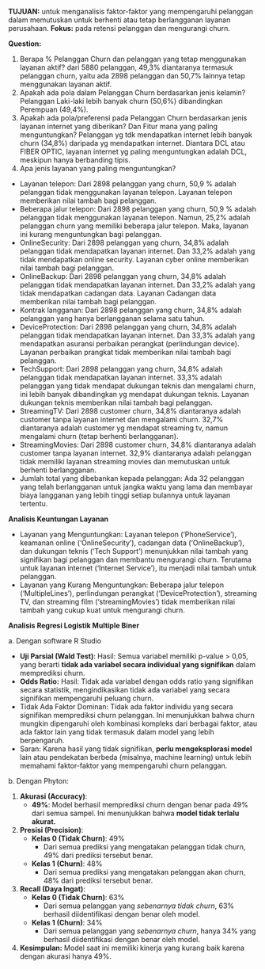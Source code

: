 **TUJUAN:** untuk menganalisis faktor-faktor yang mempengaruhi pelanggan dalam memutuskan untuk berhenti atau tetap berlangganan layanan perusahaan. 
**Fokus:** pada retensi pelanggan dan mengurangi churn.

**Question:**
1.	Berapa % Pelanggan Churn dan pelanggan yang tetap menggunakan layanan aktif?
dari 5880 pelanggan, 49,3% diantaranya termasuk pelanggan churn, yaitu ada 2898 pelanggan dan 50,7% lainnya tetap menggunakan layanan aktif. 
2.	Apakah ada pola dalam Pelanggan Churn berdasarkan jenis kelamin?
Pelanggan Laki-laki lebih banyak churn (50,6%) dibandingkan Perempuan (49,4%).   
3.	Apakah ada pola/preferensi pada Pelanggan Churn berdasarkan jenis layanan internet yang diberikan? Dan Fitur mana yang paling menguntungkan? 
Pelanggan yg tdk mendapatkan internet lebih banyak churn (34,8%) daripada yg mendapatkan internet. Diantara DCL atau FIBER OPTIC, layanan internet yg paling menguntungkan adalah DCL, meskipun hanya berbanding tipis.  
4.	Apa jenis layanan yang paling menguntungkan?
- Layanan telepon: Dari 2898 pelanggan yang churn, 50,9 % adalah pelanggan tidak menggunakan layanan telepon. Layanan telepon memberikan nilai tambah bagi pelanggan.
- Beberapa jalur telepon: Dari 2898 pelanggan yang churn, 50,9 % adalah pelanggan tidak menggunakan layanan telepon. Namun, 25,2% adalah pelanggan churn yang memiliki beberapa jalur telepon. Maka, layanan ini kurang menguntungkan bagi pelanggan.
- OnlineSecurity: Dari 2898 pelanggan yang churn, 34,8% adalah pelanggan tidak mendapatkan layanan internet. Dan 33,2% adalah yang tidak mendapatkan online security. Layanan cyber online memberikan nilai tambah bagi pelanggan.
- OnlineBackup: Dari 2898 pelanggan yang churn, 34,8% adalah pelanggan tidak mendapatkan layanan internet. Dan 33,2% adalah yang tidak mendapatkan cadangan data. Layanan Cadangan data memberikan nilai tambah bagi pelanggan.
- Kontrak langganan: Dari 2898 pelanggan yang churn, 34,8% adalah pelanggan yang hanya berlangganan selama satu tahun.
- DeviceProtection: Dari 2898 pelanggan yang churn, 34,8% adalah pelanggan tidak mendapatkan layanan internet. Dan 33,3% adalah yang mendapatkan asuransi perbaikan perangkat (perlindungan device). Layanan perbaikan prangkat tidak memberikan nilai tambah bagi pelanggan.
- TechSupport: Dari 2898 pelanggan yang churn, 34,8% adalah pelanggan tidak mendapatkan layanan internet. 33,3% adalah pelanggan yang tidak mendapat dukungan teknis dan mengalami churn, ini lebih banyak dibandingkan yg mendapat dukungan teknis. Layanan dukungan teknis memberikan nilai tambah bagi pelanggan.
- StreamingTV: Dari 2898 customer churn, 34,8% diantaranya adalah customer tanpa layanan internet dan mengalami churn. 32,7% diantaranya adalah customer yg mendapat streaming tv, namun mengalami churn (tetap berhenti berlangganan).
- StreamingMovies: Dari 2898 customer churn, 34,8% diantaranya adalah customer tanpa layanan internet. 32,9% diantaranya adalah pelanggan tidak memiliki layanan streaming movies dan memutuskan untuk berhenti berlangganan.
- Jumlah total yang dibebankan kepada pelanggan: Ada 32 pelanggan yang telah berlangganan untuk jangka waktu yang lama dan membayar biaya langganan yang lebih tinggi setiap bulannya untuk layanan tertentu.

**Analisis Keuntungan Layanan**
- Layanan yang Menguntungkan: Layanan telepon (‘PhoneService’), keamanan online (‘OnlineSecurity’), cadangan data (‘OnlineBackup’), dan dukungan teknis (‘Tech Support’) menunjukkan nilai tambah yang signifikan bagi pelanggan dan membantu mengurangi churn. Terutama untuk layanan internet (‘Internet Service’), itu menjadi nilai tambah untuk pelanggan.
- Layanan yang Kurang Menguntungkan: Beberapa jalur telepon (‘MultipleLines’), perlindungan perangkat (‘DeviceProtection’), streaming TV, dan streaming film (‘streamingMovies’) tidak memberikan nilai tambah yang cukup kuat untuk mengurangi churn.

**Analisis Regresi Logistik Multiple Biner**
  
a. Dengan software R Studio 
- **Uji Parsial (Wald Test)**:
Hasil: Semua variabel memiliki p-value > 0,05, yang berarti **tidak ada variabel secara individual yang signifikan** dalam memprediksi churn.
- **Odds Ratio:**
Hasil: Tidak ada variabel dengan odds ratio yang signifikan secara statistik, mengindikasikan tidak ada variabel yang secara signifikan mempengaruhi peluang churn.
- Tidak Ada Faktor Dominan: Tidak ada faktor individu yang secara signifikan memprediksi churn pelanggan.
  Ini menunjukkan bahwa churn mungkin dipengaruhi oleh kombinasi kompleks dari berbagai faktor, atau ada faktor lain yang tidak termasuk dalam model yang lebih berpengaruh.
- Saran: Karena hasil yang tidak signifikan, **perlu mengeksplorasi model** lain atau pendekatan berbeda (misalnya, machine learning) untuk lebih memahami faktor-faktor yang mempengaruhi churn pelanggan.

b. Dengan Phyton:
1. **Akurasi (Accuracy)**:
   - **49%**: Model berhasil memprediksi churn dengan benar pada 49% dari semua sampel. Ini menunjukkan bahwa **model tidak terlalu akurat.**
2. **Presisi (Precision)**:
   - **Kelas 0 (Tidak Churn)**: 49%
     - Dari semua prediksi yang mengatakan pelanggan tidak churn, 49% dari prediksi tersebut benar.
   - **Kelas 1 (Churn)**: 48%
     - Dari semua prediksi yang mengatakan pelanggan akan churn, 48% dari prediksi tersebut benar.
3. **Recall (Daya Ingat)**:
   - **Kelas 0 (Tidak Churn)**: 63%
     - Dari semua pelanggan yang *sebenarnya tidak churn*, 63% berhasil diidentifikasi dengan benar oleh model.
   - **Kelas 1 (Churn)**: 34%
     - Dari semua pelanggan yang *sebenarnya churn*, hanya 34% yang berhasil diidentifikasi dengan benar oleh model.
4. **Kesimpulan:** Model saat ini memiliki kinerja yang kurang baik karena dengan akurasi hanya 49%.


